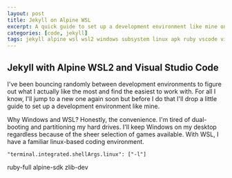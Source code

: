 ```yaml
---
layout: post
title: Jekyll on Alpine WSL
excerpt: A quick guide to set up a development environment like mine on windows using WSL.
categories: [code, jekyll]
tags: jekyll alpine wsl wsl2 windows subsystem linux apk ruby vscode visual studio code
---
```


## Jekyll with Alpine WSL2 and Visual Studio Code

I've been bouncing randomly between development environments to figure out what
I actually like the most and find the easiest to work with. For all I know, I'll
jump to a new one again soon but before I do that I'll drop a little guide to
set up a development environment like mine.

Why Windows and WSL? Honestly, the convenience. I'm tired of dual-booting and
partitioning my hard drives. I'll keep Windows on my desktop regardless because
of the sheer selection of games available. With WSL, I have a familiar linux-based
coding environment.


`"terminal.integrated.shellArgs.linux": ["-l"]`


ruby-full alpine-sdk zlib-dev